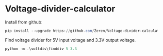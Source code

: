 # Voltage-divider-calculator

Install from github:
```powershell
pip install --upgrade https://github.com/Zeren/Voltage-divider-calculator/tarball/master
```

Find voltage divider for 5V input voltage and 3.3V output voltage.
```powershell
python -m .\voltdiv\finddiv 5 3.3
```